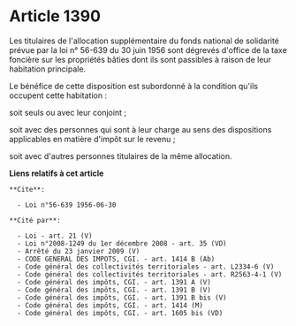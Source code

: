 # Article 1390

Les titulaires de l'allocation supplémentaire du fonds national de solidarité prévue par la loi n° 56-639 du 30 juin 1956
sont dégrevés d'office de la taxe foncière sur les propriétés bâties dont ils sont passibles à raison de leur habitation
principale.

Le bénéfice de cette disposition est subordonné à la condition qu'ils occupent cette habitation :

soit seuls ou avec leur conjoint ;

soit avec des personnes qui sont à leur charge au sens des dispositions applicables en matière d'impôt sur le revenu ;

soit avec d'autres personnes titulaires de la même allocation.

**Liens relatifs à cet article**

	**Cite**:

	  - Loi n°56-639 1956-06-30

	**Cité par**:

	  - Loi - art. 21 (V)
	  - Loi n°2008-1249 du 1er décembre 2008 - art. 35 (VD)
	  - Arrêté du 23 janvier 2009 (V)
	  - CODE GENERAL DES IMPOTS, CGI. - art. 1414 B (Ab)
	  - Code général des collectivités territoriales - art. L2334-6 (V)
	  - Code général des collectivités territoriales - art. R2563-4-1 (V)
	  - Code général des impôts, CGI. - art. 1391 A (V)
	  - Code général des impôts, CGI. - art. 1391 B (V)
	  - Code général des impôts, CGI. - art. 1391 B bis (V)
	  - Code général des impôts, CGI. - art. 1414 (M)
	  - Code général des impôts, CGI. - art. 1605 bis (VD)
